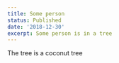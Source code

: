 ```yaml
---
title: Some person
status: Published
date: '2018-12-30'
excerpt: Some person is in a tree
---
```

The tree is a coconut tree
